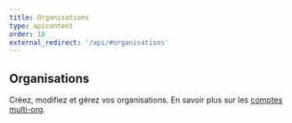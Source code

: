 ```yaml
---
title: Organisations
type: apicontent
order: 18
external_redirect: '/api/#organisations'
---
```

## Organisations
Créez, modifiez et gérez vos organisations. En savoir plus sur les [comptes multi-org][1].

[1]: /fr/account_management/multi_organization